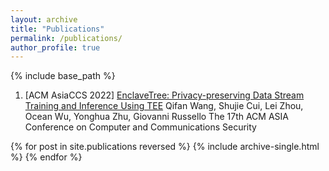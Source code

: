 ```yaml
---
layout: archive
title: "Publications"
permalink: /publications/
author_profile: true
---
```


{% include base_path %}

1. [ACM AsiaCCS 2022] [EnclaveTree: Privacy-preserving Data Stream Training and Inference Using TEE]()
Qifan Wang, Shujie Cui, Lei Zhou, Ocean Wu, Yonghua Zhu, Giovanni Russello
The 17th ACM ASIA Conference on Computer and Communications Security



{% for post in site.publications reversed %}
  {% include archive-single.html %}
{% endfor %}

